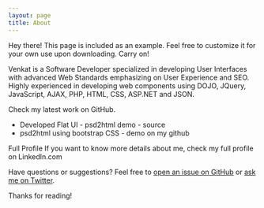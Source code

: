 ```yaml
---
layout: page
title: About
---
```


<p class="message">
  Hey there! This page is included as an example. Feel free to customize it for your own use upon downloading. Carry on!
</p>

Venkat is a Software Developer specialized in developing User Interfaces with advanced Web Standards emphasizing on User Experience and SEO. Highly experienced in developing web components using DOJO, JQuery, JavaScript, AJAX, PHP, HTML, CSS, ASP.NET and JSON.

Check my latest work on GitHub.

* Developed Flat UI - psd2html demo - source
* psd2html using bootstrap CSS - demo on my github


Full Profile
If you want to know more details about me, check my full profile on LinkedIn.com

Have questions or suggestions? Feel free to [open an issue on GitHub](https://github.com/poole/issues/new) or [ask me on Twitter](https://twitter.com/mdo).

Thanks for reading!

